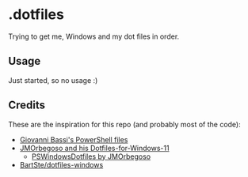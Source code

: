 # .dotfiles

Trying to get me, Windows and my dot files in order.

## Usage

Just started, so no usage :)

## Credits

These are the inspiration for this repo (and probably most of the code):

- [Giovanni Bassi's PowerShell files](https://github.com/giggio/poshfiles)
- [JMOrbegoso and his Dotfiles-for-Windows-11](https://github.com/JMOrbegoso/Dotfiles-for-Windows-11)
  - [PSWindowsDotfiles by JMOrbegoso](https://github.com/JMOrbegoso/PSWindowsDotfiles)
- [BartSte/dotfiles-windows](https://github.com/BartSte/dotfiles-windows)

